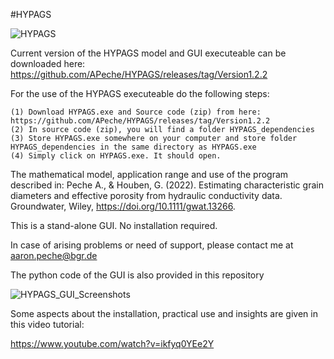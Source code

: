 #HYPAGS

![HYPAGS](https://user-images.githubusercontent.com/11518814/185891201-7e94ed60-8650-43b2-91f9-ee290c9effe9.png)


Current version of the HYPAGS model and GUI executeable can be downloaded here:
https://github.com/APeche/HYPAGS/releases/tag/Version1.2.2

For the use of the HYPAGS executeable do the following steps:

    (1) Download HYPAGS.exe and Source code (zip) from here: https://github.com/APeche/HYPAGS/releases/tag/Version1.2.2
    (2) In source code (zip), you will find a folder HYPAGS_dependencies
    (3) Store HYPAGS.exe somewhere on your computer and store folder HYPAGS_dependencies in the same directory as HYPAGS.exe
    (4) Simply click on HYPAGS.exe. It should open. 
	
	
The mathematical model, application range and use of the program described in:
Peche A., & Houben, G. (2022). Estimating characteristic grain diameters and effective porosity from hydraulic conductivity data. Groundwater, Wiley, https://doi.org/10.1111/gwat.13266.

This is a stand-alone GUI. No installation required.

In case of arising problems or need of support, please contact me at aaron.peche@bgr.de

The python code of the GUI is also provided in this repository


![HYPAGS_GUI_Screenshots](https://user-images.githubusercontent.com/11518814/186346631-f1a8cf45-4f84-4571-bd16-3acb72b97f9d.png)

Some aspects about the installation, practical use and insights are given in this video tutorial:

https://www.youtube.com/watch?v=ikfyq0YEe2Y

